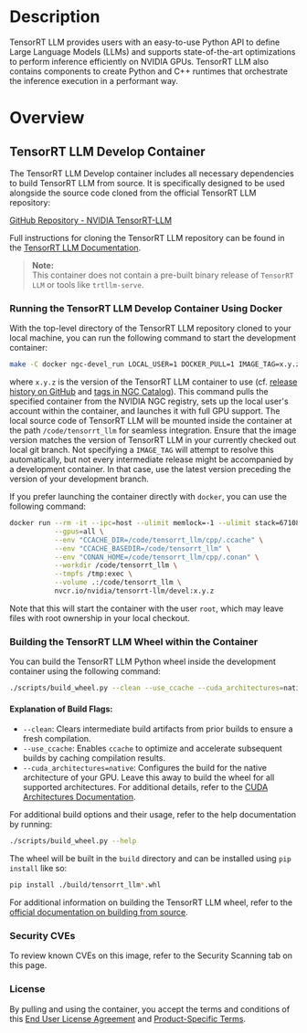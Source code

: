 # Description

TensorRT LLM provides users with an easy-to-use Python API to define Large Language Models (LLMs) and supports
state-of-the-art optimizations to perform inference efficiently on NVIDIA GPUs. TensorRT LLM also contains components to
create Python and C++ runtimes that orchestrate the inference execution in a performant way.

# Overview

## TensorRT LLM Develop Container

The TensorRT LLM Develop container includes all necessary dependencies to build TensorRT LLM from source. It is
specifically designed to be used alongside the source code cloned from the official TensorRT LLM repository:

[GitHub Repository - NVIDIA TensorRT-LLM](https://github.com/NVIDIA/TensorRT-LLM)

Full instructions for cloning the TensorRT LLM repository can be found in
the [TensorRT LLM Documentation](https://nvidia.github.io/TensorRT-LLM/installation/build-from-source-linux.html).

> **Note:**  
> This container does not contain a pre-built binary release of `TensorRT LLM` or tools like `trtllm-serve`.

### Running the TensorRT LLM Develop Container Using Docker

With the top-level directory of the TensorRT LLM repository cloned to your local machine, you can run the following
command to start the development container:

```bash
make -C docker ngc-devel_run LOCAL_USER=1 DOCKER_PULL=1 IMAGE_TAG=x.y.z
```

where `x.y.z` is the version of the TensorRT LLM container to use (cf. [release history on GitHub](https://github.com/NVIDIA/TensorRT-LLM/releases) and [tags in NGC Catalog](https://catalog.ngc.nvidia.com/orgs/nvidia/teams/tensorrt-llm/containers/devel/tags)). This command pulls the specified container from the
NVIDIA NGC registry, sets up the local user's account within the container, and launches it with full GPU support. The
local source code of TensorRT LLM will be mounted inside the container at the path `/code/tensorrt_llm` for seamless
integration. Ensure that the image version matches the version of TensorRT LLM in your currently checked out local git branch. Not
specifying a `IMAGE_TAG` will attempt to resolve this automatically, but not every intermediate release might be
accompanied by a development container. In that case, use the latest version preceding the version of your development
branch.

If you prefer launching the container directly with `docker`, you can use the following command:

```bash
docker run --rm -it --ipc=host --ulimit memlock=-1 --ulimit stack=67108864  \
           --gpus=all \
           --env "CCACHE_DIR=/code/tensorrt_llm/cpp/.ccache" \
           --env "CCACHE_BASEDIR=/code/tensorrt_llm" \
           --env "CONAN_HOME=/code/tensorrt_llm/cpp/.conan" \
           --workdir /code/tensorrt_llm \
           --tmpfs /tmp:exec \
           --volume .:/code/tensorrt_llm \
           nvcr.io/nvidia/tensorrt-llm/devel:x.y.z
```

Note that this will start the container with the user `root`, which may leave files with root ownership in your local
checkout.

### Building the TensorRT LLM Wheel within the Container

You can build the TensorRT LLM Python wheel inside the development container using the following command:

```bash
./scripts/build_wheel.py --clean --use_ccache --cuda_architectures=native
```

#### Explanation of Build Flags:

- `--clean`: Clears intermediate build artifacts from prior builds to ensure a fresh compilation.
- `--use_ccache`: Enables `ccache` to optimize and accelerate subsequent builds by caching compilation results.
- `--cuda_architectures=native`: Configures the build for the native architecture of your GPU. Leave this away to build
  the wheel for all supported architectures. For additional details, refer to
  the [CUDA Architectures Documentation](https://cmake.org/cmake/help/latest/prop_tgt/CUDA_ARCHITECTURES.html#prop_tgt:CUDA_ARCHITECTURES).

For additional build options and their usage, refer to the help documentation by running:

```bash
./scripts/build_wheel.py --help
```

The wheel will be built in the `build` directory and can be installed using `pip install` like so:

```bash
pip install ./build/tensorrt_llm*.whl
```

For additional information on building the TensorRT LLM wheel, refer to
the [official documentation on building from source](https://nvidia.github.io/TensorRT-LLM/installation/build-from-source-linux.html#option-1-full-build-with-c-compilation).

### Security CVEs

To review known CVEs on this image, refer to the Security Scanning tab on this page.

### License

By pulling and using the container, you accept the terms and conditions of
this [End User License Agreement](https://www.nvidia.com/en-us/agreements/enterprise-software/nvidia-software-license-agreement/)
and [Product-Specific Terms](https://www.nvidia.com/en-us/agreements/enterprise-software/product-specific-terms-for-ai-products/).
